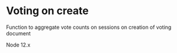 # Voting on create

Function to aggregate vote counts on sessions on creation of voting document

Node 12.x
